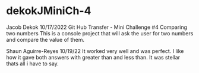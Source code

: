 # dekokJMiniCh-4

 Jacob Dekok
 10/17/2022
 Git Hub Transfer - Mini Challenge #4 Comparing two numbers
 This is a console project that will ask the user for two numbers
 and compare the value of them.


Shaun Aguirre-Reyes
10/19/22
It worked very well and was perfect.
I like how it gave both answers with greater than and less than.
It was stellar thats all i have to say.